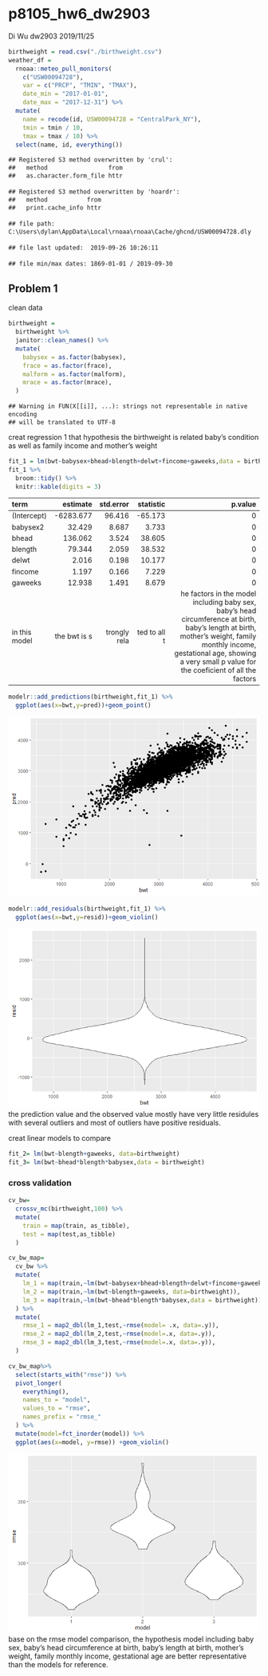 p8105\_hw6\_dw2903
================
Di Wu dw2903
2019/11/25

``` r
birthweight = read.csv("./birthweight.csv")
weather_df = 
  rnoaa::meteo_pull_monitors(
    c("USW00094728"),
    var = c("PRCP", "TMIN", "TMAX"), 
    date_min = "2017-01-01",
    date_max = "2017-12-31") %>%
  mutate(
    name = recode(id, USW00094728 = "CentralPark_NY"),
    tmin = tmin / 10,
    tmax = tmax / 10) %>%
  select(name, id, everything())
```

    ## Registered S3 method overwritten by 'crul':
    ##   method                 from
    ##   as.character.form_file httr

    ## Registered S3 method overwritten by 'hoardr':
    ##   method           from
    ##   print.cache_info httr

    ## file path:          C:\Users\dylan\AppData\Local\rnoaa\rnoaa\Cache/ghcnd/USW00094728.dly

    ## file last updated:  2019-09-26 10:26:11

    ## file min/max dates: 1869-01-01 / 2019-09-30

## Problem 1

clean data

``` r
birthweight = 
  birthweight %>%
  janitor::clean_names() %>%
  mutate(
    babysex = as.factor(babysex),
    frace = as.factor(frace),
    malform = as.factor(malform),
    mrace = as.factor(mrace),
  )
```

    ## Warning in FUN(X[[i]], ...): strings not representable in native encoding
    ## will be translated to UTF-8

creat regression 1 that hypothesis the birthweight is related baby’s
condition as well as family income and mother’s weight

``` r
fit_1 = lm(bwt~babysex+bhead+blength+delwt+fincome+gaweeks,data = birthweight)
fit_1 %>%
  broom::tidy() %>%
  knitr::kable(digits = 3)
```

| term          |     estimate |    std.error |    statistic |                                                                                                                                                                                                                             p.value |
| :------------ | -----------: | -----------: | -----------: | ----------------------------------------------------------------------------------------------------------------------------------------------------------------------------------------------------------------------------------: |
| (Intercept)   |   \-6283.677 |       96.416 |     \-65.173 |                                                                                                                                                                                                                                   0 |
| babysex2      |       32.429 |        8.687 |        3.733 |                                                                                                                                                                                                                                   0 |
| bhead         |      136.062 |        3.524 |       38.605 |                                                                                                                                                                                                                                   0 |
| blength       |       79.344 |        2.059 |       38.532 |                                                                                                                                                                                                                                   0 |
| delwt         |        2.016 |        0.198 |       10.177 |                                                                                                                                                                                                                                   0 |
| fincome       |        1.197 |        0.166 |        7.229 |                                                                                                                                                                                                                                   0 |
| gaweeks       |       12.938 |        1.491 |        8.679 |                                                                                                                                                                                                                                   0 |
| in this model | the bwt is s | trongly rela | ted to all t | he factors in the model including baby sex, baby’s head circumference at birth, baby’s length at birth, mother’s weight, family monthly income, gestational age, showing a very small p value for the coeficient of all the factors |

``` r
modelr::add_predictions(birthweight,fit_1) %>%
  ggplot(aes(x=bwt,y=pred))+geom_point()
```

![](p8105_hw6_dw2903_files/figure-gfm/unnamed-chunk-4-1.png)<!-- -->

``` r
modelr::add_residuals(birthweight,fit_1) %>%
  ggplot(aes(x=bwt,y=resid))+geom_violin()
```

![](p8105_hw6_dw2903_files/figure-gfm/unnamed-chunk-4-2.png)<!-- --> the
prediction value and the observed value mostly have very little
residules with several outliers and most of outliers have positive
residuals.

creat linear models to compare

``` r
fit_2= lm(bwt~blength+gaweeks, data=birthweight)
fit_3= lm(bwt~bhead*blength*babysex,data = birthweight)
```

### cross validation

``` r
cv_bw=
  crossv_mc(birthweight,100) %>%
  mutate(
    train = map(train, as_tibble),
    test = map(test,as_tibble)
  ) 
```

``` r
cv_bw_map=
  cv_bw %>%
  mutate(
    lm_1 = map(train,~lm(bwt~babysex+bhead+blength+delwt+fincome+gaweeks,data = birthweight)),
    lm_2 = map(train,~lm(bwt~blength+gaweeks, data=birthweight)),
    lm_3 = map(train,~lm(bwt~bhead*blength*babysex,data = birthweight))
  ) %>%
  mutate(
    rmse_1 = map2_dbl(lm_1,test,~rmse(model= .x, data=.y)),
    rmse_2 = map2_dbl(lm_2,test,~rmse(model=.x, data=.y)),
    rmse_3 = map2_dbl(lm_3,test,~rmse(model=.x, data=.y)),
  )
```

``` r
cv_bw_map%>%
  select(starts_with("rmse")) %>%
  pivot_longer(
    everything(),
    names_to = "model",
    values_to = "rmse",
    names_prefix = "rmse_"
  ) %>%
  mutate(model=fct_inorder(model)) %>%
  ggplot(aes(x=model, y=rmse)) +geom_violin()
```

![](p8105_hw6_dw2903_files/figure-gfm/unnamed-chunk-8-1.png)<!-- -->
base on the rmse model comparison, the hypothesis model including baby
sex, baby’s head circumference at birth, baby’s length at birth,
mother’s weight, family monthly income, gestational age are better
representative than the models for reference.
